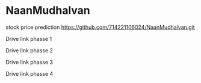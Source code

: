 # NaanMudhalvan
stock price prediction
https://github.com/714221106024/NaanMudhalvan.git

Drive link phasse 1


Drive link phasse 2


Drive link phasse 3


Drive link phasse 4

